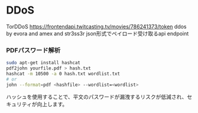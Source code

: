 # DDoS

TorDDoS
https://frontendapi.twitcasting.tv/movies/786241373/token
 ddos by evora and amex and str3ss3r
json形式でペイロード受け取るapi endpoint

### PDFパスワード解析

   ```bash
   sudo apt-get install hashcat
   pdf2john yourfile.pdf > hash.txt
   hashcat -m 10500 -a 0 hash.txt wordlist.txt　
   # or 
   john --format=pdf <hashfile> --wordlist=<wordlist>
   ```
ハッシュを使用することで、平文のパスワードが漏洩するリスクが低減され、セキュリティが向上します。



